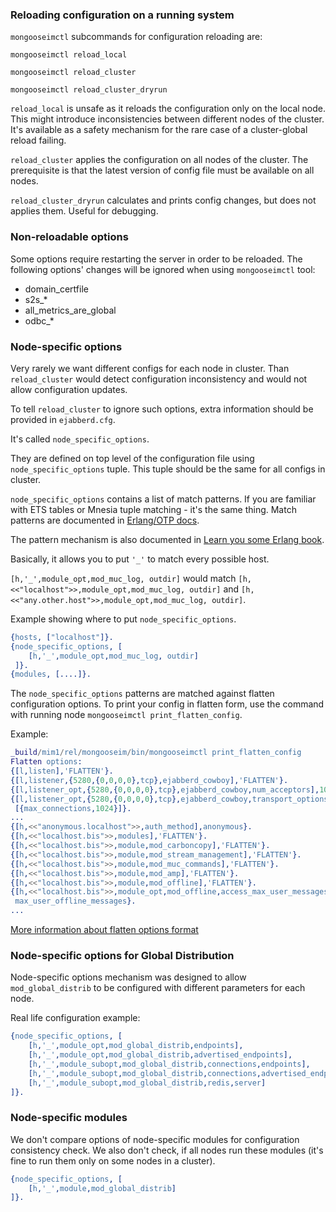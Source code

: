 ### Reloading configuration on a running system 

`mongooseimctl` subcommands for configuration reloading are:

`mongooseimctl reload_local`

`mongooseimctl reload_cluster`

`mongooseimctl reload_cluster_dryrun`

`reload_local` is unsafe as it reloads the configuration only on the local node.
This might introduce inconsistencies between different nodes of the cluster.
It's available as a safety mechanism for the rare case of a cluster-global reload failing.

`reload_cluster` applies the configuration on all nodes of the cluster.
The prerequisite is that the latest version of config file must be available on
all nodes.

`reload_cluster_dryrun` calculates and prints config changes,
but does not applies them. Useful for debugging.

### Non-reloadable options
Some options require restarting the server in order to be reloaded.
The following options' changes will be ignored when using `mongooseimctl` tool:
* domain_certfile
* s2s_*
* all_metrics_are_global
* odbc_*


### Node-specific options

Very rarely we want different configs for each node in cluster.
Than `reload_cluster` would detect configuration inconsistency and would not
allow configuration updates.

To tell `reload_cluster` to ignore such options, extra information should be
provided in `ejabberd.cfg`.

It's called `node_specific_options`.

They are defined on top level of the configuration file using
`node_specific_options` tuple. This tuple should be the same for all configs
in cluster.

`node_specific_options` contains a list of match patterns. If you are familiar
with ETS tables or Mnesia tuple matching - it's the same thing.
Match patterns are documented in
[Erlang/OTP docs](http://erlang.org/doc/apps/erts/match_spec.html).

The pattern mechanism is also documented in
[Learn you some Erlang book](http://learnyousomeerlang.com/ets).

Basically, it allows you to put `'_'` to match every possible host.

`[h,'_',module_opt,mod_muc_log, outdir]` would match
`[h,<<"localhost">>,module_opt,mod_muc_log, outdir]` and
`[h,<<"any.other.host">>,module_opt,mod_muc_log, outdir]`.

Example showing where to put `node_specific_options`.

```erlang
{hosts, ["localhost"]}.
{node_specific_options, [
    [h,'_',module_opt,mod_muc_log, outdir]
 ]}.
{modules, [....]}.
```

The `node_specific_options` patterns are matched against flatten configuration
options. To print your config in flatten form, use the command with running
node `mongooseimctl print_flatten_config`.

Example:

```erlang
_build/mim1/rel/mongooseim/bin/mongooseimctl print_flatten_config
Flatten options:
{[l,listen],'FLATTEN'}.
{[l,listener,{5280,{0,0,0,0},tcp},ejabberd_cowboy],'FLATTEN'}.
{[l,listener_opt,{5280,{0,0,0,0},tcp},ejabberd_cowboy,num_acceptors],10}.
{[l,listener_opt,{5280,{0,0,0,0},tcp},ejabberd_cowboy,transport_options],
 [{max_connections,1024}]}.
...
{[h,<<"anonymous.localhost">>,auth_method],anonymous}.
{[h,<<"localhost.bis">>,modules],'FLATTEN'}.
{[h,<<"localhost.bis">>,module,mod_carboncopy],'FLATTEN'}.
{[h,<<"localhost.bis">>,module,mod_stream_management],'FLATTEN'}.
{[h,<<"localhost.bis">>,module,mod_muc_commands],'FLATTEN'}.
{[h,<<"localhost.bis">>,module,mod_amp],'FLATTEN'}.
{[h,<<"localhost.bis">>,module,mod_offline],'FLATTEN'}.
{[h,<<"localhost.bis">>,module_opt,mod_offline,access_max_user_messages],
 max_user_offline_messages}.
...
```

[More information about flatten options format](../developers-guide/flatten_options.md)

### Node-specific options for Global Distribution

Node-specific options mechanism was designed to allow `mod_global_distrib`
to be configured with different parameters for each node.

Real life configuration example:

```erlang
{node_specific_options, [
    [h,'_',module_opt,mod_global_distrib,endpoints],
    [h,'_',module_opt,mod_global_distrib,advertised_endpoints],
    [h,'_',module_subopt,mod_global_distrib,connections,endpoints],
    [h,'_',module_subopt,mod_global_distrib,connections,advertised_endpoints],
    [h,'_',module_subopt,mod_global_distrib,redis,server]
]}.
```

### Node-specific modules

We don't compare options of node-specific modules for configuration consistency
check. We also don't check, if all nodes run these modules (it's fine to run
them only on some nodes in a cluster).

```erlang
{node_specific_options, [
    [h,'_',module,mod_global_distrib]
]}.
```
